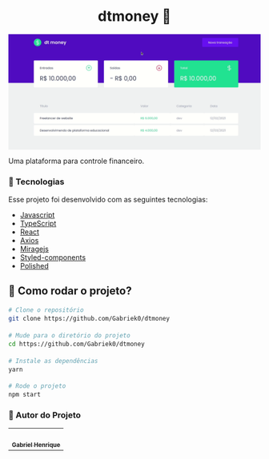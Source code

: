 <h1 align="center">dtmoney 💸</h1>

<img align="center" src="./src/assets/dtmoney.gif">

<p align="justify">Uma plataforma para controle financeiro.</p>


### :nut_and_bolt: Tecnologias

Esse projeto foi desenvolvido com as seguintes tecnologias:

- [Javascript][javascript]
- [TypeScript][typescript]
- [React][reactjs]
- [Axios][Axios]
- [Miragejs][Miragejs]
- [Styled-components][Styled-components]
- [Polished][Polished]

[javascript]: https://developer.mozilla.org/pt-BR/docs/Web/JavaScript
[typescript]: https://www.typescriptlang.org/
[reactjs]: https://reactjs.org
[Axios]: https://axios-http.com/docs/intro
[Miragejs]: https://miragejs.com/
[Styled-components]: https://styled-components.com/
[Polished]: https://polished.js.org/

## 🤔 Como rodar o projeto? 

```bash
# Clone o repositório
git clone https://github.com/Gabriek0/dtmoney

# Mude para o diretório do projeto
cd https://github.com/Gabriek0/dtmoney

# Instale as dependências
yarn

# Rode o projeto
npm start
```

### 🧑 Autor do Projeto

<table>
  <tr>
    <td align="center">
      <a href="https://github.com/Gabriek0">
        <img src='https://avatars.githubusercontent.com/u/89749843?v=4' width="100px;" alt=""/>
        <br />
          <sub>
            <b>Gabriel Henrique</b>
          </sub>
      </a>
    </td>

  </tr>
</table>




